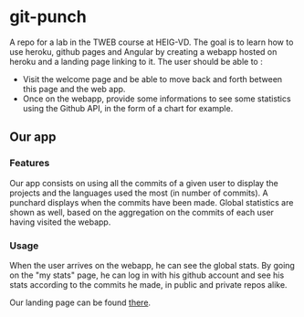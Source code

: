 # git-punch

A repo for a lab in the TWEB course at HEIG-VD. The goal is to learn how to use heroku, github pages and Angular by creating a webapp
hosted on heroku and a landing page linking to it. The user should be able to :

* Visit the welcome page and be able to move back and forth between this page and the web app.
* Once on the webapp, provide some informations to see some statistics using the Github API, in the form of a chart for example.

## Our app
### Features
Our app consists on using all the commits of a given user to display the projects and the languages used the most (in number of commits). A punchard displays when the commits have been made. Global statistics are shown as well, based on the aggregation on the commits of each user having visited the webapp.

### Usage
When the user arrives on the webapp, he can see the global stats. By going on the "my stats" page, he can log in with his github account and see his stats according to the commits he made, in public and private repos alike.

Our landing page can be found [there](https://benjaminschubert.github.io/git-punch/).

